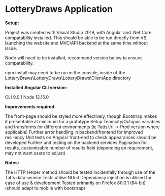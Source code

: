 # LotteryDraws Application

**Setup:**
<p>
Project was created with Visual Studio 2019, with Angular and .Net Core compatability installed.
This should be able to be run directly from VS, launching the website and MVC/API backend at the same time without issue.
  </p>
  <p>
  Node will need to be installed, recommend version below to ensure compatability.
  <p/>
  <p>
  npm install may need to be run in the console, inside of the LotteryDraws\LotteryDraws\LotteryDraws\ClientApp directory
  </p>

__Installed Angular CLI version:__
<p>
CLI 9.0.1
Node 12.15.0
</p>
<strong>Improvements required:</strong>
<p>
The front-page should be styled more effectively, though Bootstrap makes it presentable at minimum for a prototype
Setup Teamcity/Octopus variables and transforms for different environments (ie TattsUrl -> Prod version where applicable)
Further error handling in backend/frontend for improved resiliency
Unit tests on Angular front-end to check appearances should be developed
Further unit testing on the backend services
Pagination for results, customisable number of results field (depending on requirement, may not want users to adjust)
</p>
<strong>Notes:</strong>
<p>
The HTTP Helper method should be tested incidentally through use of the Tatts data service
Tests utilise NUnit
Dependancy injection is utilised for ease of use & development
Tested primarily on Firefox 80.0.1 (64-bit) (should adapt to mobile with bootstrap)
</p>

